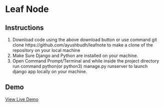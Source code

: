 <h1>Leaf Node</h1>
<h2>Instructions</h2>
<ol>
    <li> Download code using the above download button or use command git clone https://github.com/ayushbudh/leafnote to make a clone of the repository on your local machine</li>
        <li> Make Sure Django and Python are installed on your machine.</li>
        <li> Open Command Prompt/Terminal and while inside the project directory run command python(or python3) manage.py runserver to launch django app locally on your machine.</li>
</ol>

<h2>Demo</h2>
<a href = "https://leafnote.ayush7272.repl.co/" target ="_blank" >View Live Demo</a>
